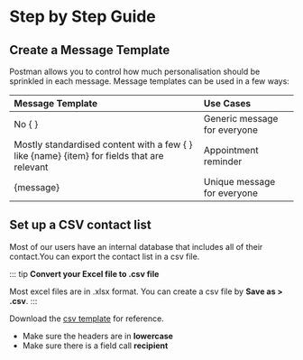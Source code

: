 # Step by Step Guide

## Create a Message Template

Postman allows you to control how much personalisation should be sprinkled in each message. Message templates can be used in a few ways:

| Message Template                                                                          | Use Cases                    | 
| :-----------------------------------------------------------------------------------------| :--------------------------  | 
| No { }                                                                                   | Generic message for everyone  | 
| Mostly standardised content with a few { } like {name} {item} for fields that are relevant| Appointment reminder         | 
| {message}                                                                                 | Unique message for everyone  |


## Set up a CSV contact list

Most of our users have an internal database that includes all of their contact.You can export the contact list in a csv file. 

::: tip
**Convert your Excel file to .csv file**

Most excel files are in .xlsx format. You can create a csv file by **Save as > .csv**. 
:::

Download the [csv template](https://drive.google.com/file/d/1kwYZQVOTrehUe9-iHMBh2OHNrTQAHsD-/view?usp=sharing "Postman csv template") for reference. 

* Make sure the headers are in **lowercase**
* Make sure there is a field call **recipient**